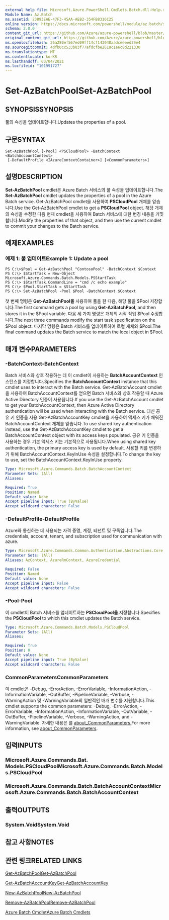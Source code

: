 ```yaml
---
external help file: Microsoft.Azure.PowerShell.Cmdlets.Batch.dll-Help.xml
Module Name: Az.Batch
ms.assetid: 23893EAE-47F3-45AA-AEB2-354FB8316C25
online version: https://docs.microsoft.com/powershell/module/az.batch/set-azbatchpool
schema: 2.0.0
content_git_url: https://github.com/Azure/azure-powershell/blob/master/src/Batch/Batch/help/Set-AzBatchPool.md
original_content_git_url: https://github.com/Azure/azure-powershell/blob/master/src/Batch/Batch/help/Set-AzBatchPool.md
ms.openlocfilehash: 26a280ef567ed09ff14cf143048aadceeeed29e4
ms.sourcegitcommit: 4dfb0cc533b83f77afdcfbe2618c1e6c8d221330
ms.translationtype: MT
ms.contentlocale: ko-KR
ms.lasthandoff: 03/04/2021
ms.locfileid: "101991727"
---
```

# <span data-ttu-id="191f7-101">Set-AzBatchPool</span><span class="sxs-lookup"><span data-stu-id="191f7-101">Set-AzBatchPool</span></span>

## <span data-ttu-id="191f7-102">SYNOPSIS</span><span class="sxs-lookup"><span data-stu-id="191f7-102">SYNOPSIS</span></span>
<span data-ttu-id="191f7-103">풀의 속성을 업데이트합니다.</span><span class="sxs-lookup"><span data-stu-id="191f7-103">Updates the properties of a pool.</span></span>

## <span data-ttu-id="191f7-104">구문</span><span class="sxs-lookup"><span data-stu-id="191f7-104">SYNTAX</span></span>

```
Set-AzBatchPool [-Pool] <PSCloudPool> -BatchContext <BatchAccountContext>
 [-DefaultProfile <IAzureContextContainer>] [<CommonParameters>]
```

## <span data-ttu-id="191f7-105">설명</span><span class="sxs-lookup"><span data-stu-id="191f7-105">DESCRIPTION</span></span>
<span data-ttu-id="191f7-106">**Set-AzBatchPool** cmdlet은 Azure Batch 서비스의 풀 속성을 업데이트합니다.</span><span class="sxs-lookup"><span data-stu-id="191f7-106">The **Set-AzBatchPool** cmdlet updates the properties of a pool in the Azure Batch service.</span></span>
<span data-ttu-id="191f7-107">Get-AzBatchPool cmdlet을 사용하여 **PSCloudPool** 개체를 얻습니다.</span><span class="sxs-lookup"><span data-stu-id="191f7-107">Use the Get-AzBatchPool cmdlet to get a **PSCloudPool** object.</span></span>
<span data-ttu-id="191f7-108">해당 개체의 속성을 수정한 다음 현재 cmdlet을 사용하여 Batch 서비스에 대한 변경 내용을 커밋합니다.</span><span class="sxs-lookup"><span data-stu-id="191f7-108">Modify the properties of that object, and then use the current cmdlet to commit your changes to the Batch service.</span></span>

## <span data-ttu-id="191f7-109">예제</span><span class="sxs-lookup"><span data-stu-id="191f7-109">EXAMPLES</span></span>

### <span data-ttu-id="191f7-110">예제 1: 풀 업데이트</span><span class="sxs-lookup"><span data-stu-id="191f7-110">Example 1: Update a pool</span></span>
```
PS C:\>$Pool = Get-AzBatchPool "ContosoPool" -BatchContext $Context
PS C:\> $StartTask = New-Object Microsoft.Azure.Commands.Batch.Models.PSStartTask
PS C:\> $StartTask.CommandLine = "cmd /c echo example"
PS C:\> $Pool.StartTask = $StartTask
PS C:\> Set-AzBatchPool -Pool $Pool -BatchContext $Context
```

<span data-ttu-id="191f7-111">첫 번째 명령은 **Get-AzBatchPool을** 사용하여 풀을 한 다음, 해당 풀을 $Pool 저장합니다.</span><span class="sxs-lookup"><span data-stu-id="191f7-111">The first command gets a pool by using **Get-AzBatchPool**, and then stores it in the $Pool variable.</span></span>
<span data-ttu-id="191f7-112">다음 세 가지 명령은 개체의 시작 작업 $Pool 수정합니다.</span><span class="sxs-lookup"><span data-stu-id="191f7-112">The next three commands modify the start task specification on the $Pool object.</span></span>
<span data-ttu-id="191f7-113">마지막 명령은 Batch 서비스를 업데이트하여 로컬 개체와 $Pool.</span><span class="sxs-lookup"><span data-stu-id="191f7-113">The final command updates the Batch service to match the local object in $Pool.</span></span>

## <span data-ttu-id="191f7-114">매개 변수</span><span class="sxs-lookup"><span data-stu-id="191f7-114">PARAMETERS</span></span>

### <span data-ttu-id="191f7-115">-BatchContext</span><span class="sxs-lookup"><span data-stu-id="191f7-115">-BatchContext</span></span>
<span data-ttu-id="191f7-116">Batch 서비스와 상호 작용하는 데 이 cmdlet이 사용하는 **BatchAccountContext** 인스턴스를 지정합니다.</span><span class="sxs-lookup"><span data-stu-id="191f7-116">Specifies the **BatchAccountContext** instance that this cmdlet uses to interact with the Batch service.</span></span>
<span data-ttu-id="191f7-117">Get-AzBatchAccount cmdlet을 사용하여 BatchAccountContext를 얻으면 Batch 서비스와 상호 작용할 때 Azure Active Directory 인증이 사용됩니다.</span><span class="sxs-lookup"><span data-stu-id="191f7-117">If you use the Get-AzBatchAccount cmdlet to get your BatchAccountContext, then Azure Active Directory authentication will be used when interacting with the Batch service.</span></span> <span data-ttu-id="191f7-118">대신 공유 키 인증을 사용 Get-AzBatchAccountKey cmdlet을 사용하여 액세스 키가 채워진 BatchAccountContext 개체를 얻습니다.</span><span class="sxs-lookup"><span data-stu-id="191f7-118">To use shared key authentication instead, use the Get-AzBatchAccountKey cmdlet to get a BatchAccountContext object with its access keys populated.</span></span> <span data-ttu-id="191f7-119">공유 키 인증을 사용하는 경우 기본 액세스 키는 기본적으로 사용됩니다.</span><span class="sxs-lookup"><span data-stu-id="191f7-119">When using shared key authentication, the primary access key is used by default.</span></span> <span data-ttu-id="191f7-120">사용할 키를 변경하기 위해 BatchAccountContext.KeyInUse 속성을 설정합니다.</span><span class="sxs-lookup"><span data-stu-id="191f7-120">To change the key to use, set the BatchAccountContext.KeyInUse property.</span></span>

```yaml
Type: Microsoft.Azure.Commands.Batch.BatchAccountContext
Parameter Sets: (All)
Aliases:

Required: True
Position: Named
Default value: None
Accept pipeline input: True (ByValue)
Accept wildcard characters: False
```

### <span data-ttu-id="191f7-121">-DefaultProfile</span><span class="sxs-lookup"><span data-stu-id="191f7-121">-DefaultProfile</span></span>
<span data-ttu-id="191f7-122">Azure와 통신하는 데 사용되는 자격 증명, 계정, 테넌트 및 구독입니다.</span><span class="sxs-lookup"><span data-stu-id="191f7-122">The credentials, account, tenant, and subscription used for communication with azure.</span></span>

```yaml
Type: Microsoft.Azure.Commands.Common.Authentication.Abstractions.Core.IAzureContextContainer
Parameter Sets: (All)
Aliases: AzContext, AzureRmContext, AzureCredential

Required: False
Position: Named
Default value: None
Accept pipeline input: False
Accept wildcard characters: False
```

### <span data-ttu-id="191f7-123">-Pool</span><span class="sxs-lookup"><span data-stu-id="191f7-123">-Pool</span></span>
<span data-ttu-id="191f7-124">이 cmdlet이 Batch 서비스를 업데이트하는 **PSCloudPool을** 지정합니다.</span><span class="sxs-lookup"><span data-stu-id="191f7-124">Specifies the **PSCloudPool** to which this cmdlet updates the Batch service.</span></span>

```yaml
Type: Microsoft.Azure.Commands.Batch.Models.PSCloudPool
Parameter Sets: (All)
Aliases:

Required: True
Position: 0
Default value: None
Accept pipeline input: True (ByValue)
Accept wildcard characters: False
```

### <span data-ttu-id="191f7-125">CommonParameters</span><span class="sxs-lookup"><span data-stu-id="191f7-125">CommonParameters</span></span>
<span data-ttu-id="191f7-126">이 cmdlet은 -Debug, -ErrorAction, -ErrorVariable, -InformationAction, -InformationVariable, -OutBuffer, -PipelineVariable, -Verbose, -WarningAction 및 -WarningVariable의 일반적인 매개 변수를 지원합니다.</span><span class="sxs-lookup"><span data-stu-id="191f7-126">This cmdlet supports the common parameters: -Debug, -ErrorAction, -ErrorVariable, -InformationAction, -InformationVariable, -OutVariable, -OutBuffer, -PipelineVariable, -Verbose, -WarningAction, and -WarningVariable.</span></span> <span data-ttu-id="191f7-127">자세한 내용은 를 [about_CommonParameters.](http://go.microsoft.com/fwlink/?LinkID=113216)</span><span class="sxs-lookup"><span data-stu-id="191f7-127">For more information, see [about_CommonParameters](http://go.microsoft.com/fwlink/?LinkID=113216).</span></span>

## <span data-ttu-id="191f7-128">입력</span><span class="sxs-lookup"><span data-stu-id="191f7-128">INPUTS</span></span>

### <span data-ttu-id="191f7-129">Microsoft.Azure.Commands.Bat. Models.PSCloudPool</span><span class="sxs-lookup"><span data-stu-id="191f7-129">Microsoft.Azure.Commands.Batch.Models.PSCloudPool</span></span>

### <span data-ttu-id="191f7-130">Microsoft.Azure.Commands.Batch.BatchAccountContext</span><span class="sxs-lookup"><span data-stu-id="191f7-130">Microsoft.Azure.Commands.Batch.BatchAccountContext</span></span>

## <span data-ttu-id="191f7-131">출력</span><span class="sxs-lookup"><span data-stu-id="191f7-131">OUTPUTS</span></span>

### <span data-ttu-id="191f7-132">System.Void</span><span class="sxs-lookup"><span data-stu-id="191f7-132">System.Void</span></span>

## <span data-ttu-id="191f7-133">참고 사항</span><span class="sxs-lookup"><span data-stu-id="191f7-133">NOTES</span></span>

## <span data-ttu-id="191f7-134">관련 링크</span><span class="sxs-lookup"><span data-stu-id="191f7-134">RELATED LINKS</span></span>

[<span data-ttu-id="191f7-135">Get-AzBatchPool</span><span class="sxs-lookup"><span data-stu-id="191f7-135">Get-AzBatchPool</span></span>](./Get-AzBatchPool.md)

[<span data-ttu-id="191f7-136">Get-AzBatchAccountKey</span><span class="sxs-lookup"><span data-stu-id="191f7-136">Get-AzBatchAccountKey</span></span>](./Get-AzBatchAccountKey.md)

[<span data-ttu-id="191f7-137">New-AzBatchPool</span><span class="sxs-lookup"><span data-stu-id="191f7-137">New-AzBatchPool</span></span>](./New-AzBatchPool.md)

[<span data-ttu-id="191f7-138">Remove-AzBatchPool</span><span class="sxs-lookup"><span data-stu-id="191f7-138">Remove-AzBatchPool</span></span>](./Remove-AzBatchPool.md)

[<span data-ttu-id="191f7-139">Azure Batch Cmdlet</span><span class="sxs-lookup"><span data-stu-id="191f7-139">Azure Batch Cmdlets</span></span>](/powershell/module/Az.Batch/)
